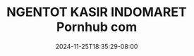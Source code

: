 --- 
title: "NGENTOT KASIR INDOMARET  Pornhub com"
description: "download  video bokep NGENTOT KASIR INDOMARET  Pornhub com twitter video full new"
date: 2024-11-25T18:35:29-08:00
file_code: "ehn671ufcrs2"
draft: false
cover: "r1mfhg5rzn5hcmgd.jpg"
tags: ["NGENTOT", "KASIR", "INDOMARET", "Pornhub", "com", "bokep-indo", "bokep-viral", "bokep-ig"]
length: 284
fld_id: "1391164"
foldername: ".HijabKasir18Video"
categories: [".HijabKasir18Video"]
views: 367
---